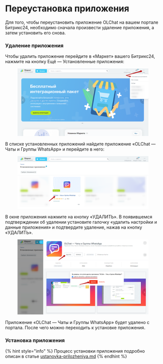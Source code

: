 # Переустановка приложения

Для того, чтобы переустановить приложение OLChat на вашем портале Битрикс24, необходимо сначала произвести удаление приложения, а затем установить его снова.

### Удаление приложения

Чтобы удалить приложение перейдите в «Маркет» вашего Битрикс24, нажмите на кнопку Ещё — Установленные приложения:

<figure><img src="../.gitbook/assets/image.png" alt=""><figcaption></figcaption></figure>

В списке установленных приложений найдите приложение «OLChat — Чаты и Группы WhatsApp» и перейдите в него:

<figure><img src="../.gitbook/assets/image (1).png" alt=""><figcaption></figcaption></figure>

В окне приложения нажмите на кнопку «УДАЛИТЬ». В появившемся подтверждении об удалении установите галочку «удалить настройки и данные приложения» и подтвердите удаление, нажав на кнопку «УДАЛИТЬ».

<figure><img src="../.gitbook/assets/image (2).png" alt=""><figcaption></figcaption></figure>

Приложение «OLChat — Чаты и Группы WhatsApp» будет удалено с портала. После чего можно переходить к установке приложения.

### Установка приложения

{% hint style="info" %}
Процесс установки приложения подробно описан в статье [ustanovka-prilozheniya.md](ustanovka-prilozheniya.md "mention")
{% endhint %}
